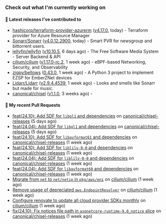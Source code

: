 ### Check out what I'm currently working on

#### 🔭 Latest releases I've contributed to

- [hashicorp/terraform-provider-azurerm](https://github.com/hashicorp/terraform-provider-azurerm) ([v4.17.0](https://github.com/hashicorp/terraform-provider-azurerm/releases/tag/v4.17.0), today) - Terraform provider for Azure Resource Manager
- [Sonarr/Sonarr](https://github.com/Sonarr/Sonarr) ([v4.0.12.2900](https://github.com/Sonarr/Sonarr/releases/tag/v4.0.12.2900), today) - Smart PVR for newsgroup and bittorrent users.
- [jellyfin/jellyfin](https://github.com/jellyfin/jellyfin) ([v10.10.5](https://github.com/jellyfin/jellyfin/releases/tag/v10.10.5), 6 days ago) - The Free Software Media System - Server Backend &amp; API
- [cilium/cilium](https://github.com/cilium/cilium) ([v1.17.0-rc.2](https://github.com/cilium/cilium/releases/tag/v1.17.0-rc.2), 1 week ago) - eBPF-based Networking, Security, and Observability
- [zigpy/bellows](https://github.com/zigpy/bellows) ([0.43.0](https://github.com/zigpy/bellows/releases/tag/0.43.0), 1 week ago) - A Python 3 project to implement EZSP for EmberZNet devices
- [Lidarr/Lidarr](https://github.com/Lidarr/Lidarr) ([v2.9.4.4539](https://github.com/Lidarr/Lidarr/releases/tag/v2.9.4.4539), 1 week ago) - Looks and smells like Sonarr but made for music.
- [canonical/chisel](https://github.com/canonical/chisel) ([v1.1.0](https://github.com/canonical/chisel/releases/tag/v1.1.0), 3 weeks ago) - 

#### 🔨 My recent Pull Requests

- [feat(24.10): Add SDF for `libgl1` and dependencies](https://github.com/canonical/chisel-releases/pull/475) on [canonical/chisel-releases](https://github.com/canonical/chisel-releases) (5 days ago)
- [feat(24.04): Add SDF for `libgl1` and dependencies](https://github.com/canonical/chisel-releases/pull/474) on [canonical/chisel-releases](https://github.com/canonical/chisel-releases) (5 days ago)
- [feat(24.10): Add SDF for `libavformat61` and dependencies](https://github.com/canonical/chisel-releases/pull/471) on [canonical/chisel-releases](https://github.com/canonical/chisel-releases) (1 week ago)
- [feat(24.10): Add SDF for `liblilv-0-0` and dependencies](https://github.com/canonical/chisel-releases/pull/470) on [canonical/chisel-releases](https://github.com/canonical/chisel-releases) (1 week ago)
- [feat(24.04): Add SDF for `liblilv-0-0` and dependencies](https://github.com/canonical/chisel-releases/pull/469) on [canonical/chisel-releases](https://github.com/canonical/chisel-releases) (1 week ago)
- [feat(24.04): Add SDF for `libavformat60` and dependencies](https://github.com/canonical/chisel-releases/pull/468) on [canonical/chisel-releases](https://github.com/canonical/chisel-releases) (1 week ago)
- [Migrate from `net` to `net/netip` in `pkg/aws/eni`](https://github.com/cilium/cilium/pull/37167) on [cilium/cilium](https://github.com/cilium/cilium) (1 week ago)
- [Remove usage of depreciated `aws.EndpointResolver`](https://github.com/cilium/cilium/pull/37098) on [cilium/cilium](https://github.com/cilium/cilium) (1 week ago)
- [Configure renovate to update all cloud provider SDKs monthly](https://github.com/cilium/cilium/pull/37087) on [cilium/cilium](https://github.com/cilium/cilium) (1 week ago)
- [fix(24.10): Fix notices file path in `aspnetcore-runtime-9.0_notice` slice](https://github.com/canonical/chisel-releases/pull/459) on [canonical/chisel-releases](https://github.com/canonical/chisel-releases) (1 week ago)
